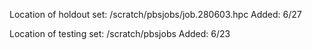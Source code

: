 Location of holdout set: /scratch/pbsjobs/job.280603.hpc
Added: 6/27

Location of testing set: /scratch/pbsjobs
Added: 6/23